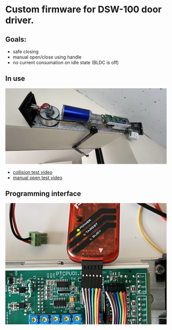 # Custom firmware for DSW-100 door driver.
## Goals:
 - safe closing
 - manual open/close using handle
 - no current consumation on idle state (BLDC is off)
## In use
![mounted](./pix/DSW_mount1.jpg)
 - [collision test video](./pix/door_collision_test.MOV)
 - [manual open test video](./pix/door_manual_open_test.MOV)
## Programming interface
![mounted](./pix/pickit2_conn.jpg)
